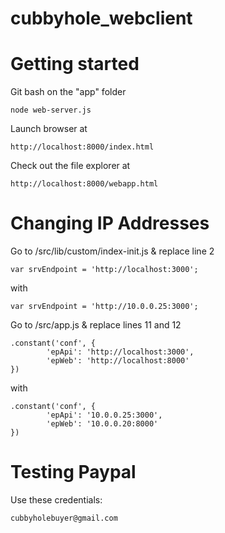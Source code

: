 cubbyhole_webclient
===================

# Getting started

Git bash on the "app" folder

	node web-server.js

Launch browser at 
	
	http://localhost:8000/index.html

Check out the file explorer at

    http://localhost:8000/webapp.html

# Changing IP Addresses

Go to /src/lib/custom/index-init.js & replace line 2

	var srvEndpoint = 'http://localhost:3000';
	
with 

	var srvEndpoint = 'http://10.0.0.25:3000';

Go to /src/app.js & replace lines 11 and 12

	.constant('conf', {
    		'epApi': 'http://localhost:3000',
    		'epWeb': 'http://localhost:8000'
  	})

with

	.constant('conf', {
	        'epApi': '10.0.0.25:3000',
	        'epWeb': '10.0.0.20:8000'
	})

# Testing Paypal

Use these credentials:

	cubbyholebuyer@gmail.com
